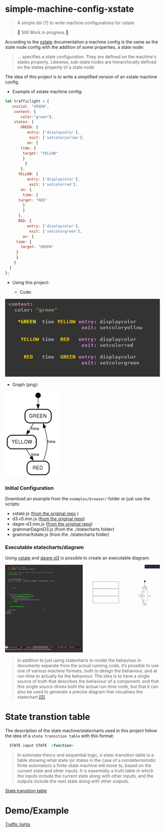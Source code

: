 # simple-machine-config-xstate
> A simple dsl (?) to write machine configurations for xstate

> 🚧 Still Work in progress 🚧 


According to the  [xstate](https://github.com/davidkpiano/xstate) documentation  a  machine config is the same as the state node config with the addition of some properties, a state node:

> ... specifies a state configuration. They are defined on the machine's states property. Likewise, sub-state nodes are hierarchically defined on the states property of a state node.

The idea of this project is to write a simplified version of an xstate machine config.



- Example of xstate machine config:


``` javascript
let trafficlight = {
   initial: "GREEN",
    context: {
       color:"green"},
    states: {
       GREEN: {
	      entry: ['displaycolor'],
	       exit: ['setcoloryellow'],
          on: {
	   time: {
	    target: "YELLOW"
	    }
         }
       },
      YELLOW: {
          entry: ['displaycolor'],
	       exit: ['setcolorred'],
       on: {
        time: {
	  target: "RED"
	    }
        }
      },
      RED: {
          entry: ['displaycolor'],
	       exit: ['setcolorgreen'],
        on: {
	 time: {
	   target: "GREEN"
	 } 
	 }
    }
  }
};
```

- Using this project:


  - Code:

![diagram code](diagram_code.png)

  - Graph (png): 


![graph image](graph.png)



### Initial Configuration

 Download an example from the `examples/browser/` folder or just use the scripts:


- xstate.js        ([from the original repo](https://github.com/davidkpiano/xstate) )
- d3.v5.min.js     ([from the original repo](https://github.com/d3/d3/wiki))
- dagre-d3.min.js  ([from the original repo](https://github.com/dagrejs/dagre-d3/wiki))
- grammarDagreD3.js (from the ./statecharts folder)
- grammarXstate.js  (from the ./statecharts folder)



### Executable statecharts/diagram

  Using [xstate](https://github.com/davidkpiano/xstate) and [dagre-d3]( https://github.com/dagrejs/dagre-d3) is possible to create an executable diagram:


![executable-diagram](executable-diagram-on-browser-trafficlights.gif)


> In addition to just using statecharts to model the behaviour in documents separate from the actual running code, it’s possible to use one of various machine formats, both to design the behaviour, and at run-time to actually be the behaviour. The idea is to have a single source of truth that describes the behaviour of a component, and that this single source drives both the actual run-time code, but that it can also be used to generate a precise diagram that visualises the statechart.[[0]](https://statecharts.github.io/)


# State transtion table 

 The description of the state machine/statecharts used in this project follow the idea of a `state transition table` with  this format:
 
``` javascript
  STATE input STATE  <function> 
```

> In automata theory and sequential logic, a state-transition table is a table showing what state (or states in the case of a nondeterministic finite automaton) a finite-state machine will move to, based on the current state and other inputs. It is essentially a truth table in which the inputs include the current state along with other inputs, and the outputs include the next state along with other outputs. 


[State transition table](https://en.wikipedia.org/wiki/State-transition_table)


# Demo/Example

[Traffic lights](https://diegoperezm.github.io/simple-machine-config-xstate/examples/browser/trafficlightsPathTimerDom/index.html)


